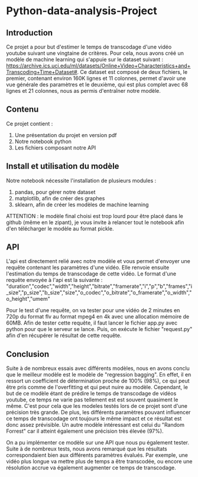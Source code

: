# Python-data-analysis-Project
## Introduction

Ce projet a pour but d'estimer le temps de transcodage d'une vidéo youtube suivant une vingtaine de critères. Pour cela, nous avons créé un modèle de machine learning qui s'appuie sur le dataset suivant : 
https://archive.ics.uci.edu/ml/datasets/Online+Video+Characteristics+and+Transcoding+Time+Dataset#.
Ce dataset est composé de deux fichiers, le premier, contenant environ 160K lignes et 11 colonnes, permet d'avoir une vue générale des paramètres et le deuxième, qui est plus complet avec 68 lignes et  21 colonnes, nous as permis d'entraîner notre modèle.

## Contenu

Ce projet contient : 
1. Une présentation du projet en version pdf
2. Notre notebook python
3. Les fichiers composant notre API

## Install et utilisation du modèle

Notre notebook nécessite l'installation de plusieurs modules :
1. pandas, pour gérer notre dataset
2. matplotlib, afin de créer des graphes
3. sklearn, afin de créer les modèles de machine learning

ATTENTION : le modèle final choisi est trop lourd pour être placé dans le github (même en le zipant), je vous invite à relancer tout le notebook afin d'en télécharger le modèle au format pickle.

## API

L'api est directement relié avec notre modèle et vous permet d'envoyer une requête contenant les paramètres d'une vidéo. Elle renvoie ensuite l'estimation du temps de transcodage de cette vidéo.
Le format d'une requête envoyée à l'api est la suivante :
"duration","codec","width","height","bitrate","framerate","i","p","b","frames","i_size","p_size","b_size","size","o_codec","o_bitrate","o_framerate","o_width","o_height","umem"

Pour le test d'une requête, on va tester pour une vidéo de 2 minutes en 720p du format flv au format mpeg4 en 4k avec une allocation mémoire de 60MB. Afin de tester cette requête, il faut lancer le fichier app.py avec python pour que le serveur se lance. Puis, on exécute le fichier "request.py" afin d'en récupérer le résultat de cette requête.

## Conclusion

Suite à de nombreux essais avec différents modèles, nous en avons conclu que le meilleur modèle est le modèle de "regression bagging". En effet, il en ressort un coefficient de détermination proche de 100% (98%), ce qui peut être pris comme de l'overfitting et qui peut nuire au modèle. Cependant, le but de ce modèle étant de prédire le temps de transcodage de vidéos youtube, ce temps ne varie pas tellement est est souvent quasiment le même. C'est pour cela que les modeles testés lors de ce projet sont d'une précision très grande. De plus, les différents paramètres pouvant influencer ce temps de transcodage ont toujours le même impact et ce résultat est donc assez prévisible.
Un autre modèle intéressant est celui du "Random Forrest" car il atteint également une précision très élevée (97%).

On a pu implémenter ce modèle sur une API que nous pu également tester. Suite à de nombreux tests, nous avons remarqué que les résultats correspondaient bien aux différents paramètres évalués. Par exemple, une vidéo plus longue va mettre plus de temps a être transcodée, ou encore une résolution accrue va également augmenter ce temps de transcodage.
